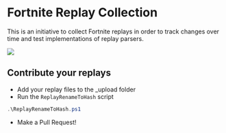 # Fortnite Replay Collection

This is an initiative to collect Fortnite replays in order to track changes over time and test implementations of replay parsers.

<a href="https://discord.gg/FrkWggw"><img src="https://img.shields.io/discord/515831601331175424.svg"></a>

## Contribute your replays
* Add your replay files to the _upload folder
* Run the `ReplayRenameToHash` script
```powershell
.\ReplayRenameToHash.ps1
```
* Make a Pull Request!
